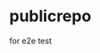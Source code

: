 # publicrepo
for e2e test









































































































































































































































































































































































































































































































































































































































































































































































































































































































































































































































































































































































































































































































































































































































































































































































































































































































































































































































































































































































































































































































































































































































































































































































































































































































































































































































































































































































































































































































































































































































